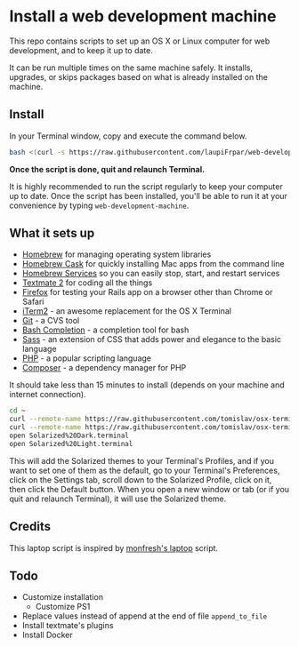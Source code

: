 # Install a web development machine

This repo contains scripts to set up an OS X or Linux computer for web 
development, and to keep it up to date.

It can be run multiple times on the same machine safely. It installs,
upgrades, or skips packages based on what is already installed on the machine.

## Install

In your Terminal window, copy and execute the command below.

```sh
bash <(curl -s https://raw.githubusercontent.com/laupiFrpar/web-development-machine/master/web-development-machine)
```

**Once the script is done, quit and relaunch Terminal.**

It is highly recommended to run the script regularly to keep your computer up
to date. Once the script has been installed, you'll be able to run it at your
convenience by typing `web-development-machine`.

## What it sets up

* [Homebrew] for managing operating system libraries
* [Homebrew Cask] for quickly installing Mac apps from the command line
* [Homebrew Services] so you can easily stop, start, and restart services
* [Textmate 2] for coding all the things
* [Firefox] for testing your Rails app on a browser other than Chrome or Safari
* [iTerm2] - an awesome replacement for the OS X Terminal
* [Git] - a CVS tool
* [Bash Completion] - a completion tool for bash
* [Sass] - an extension of CSS that adds power and elegance to the basic language
* [PHP] - a popular scripting language
* [Composer] - a dependency manager for PHP

[Homebrew]: http://brew.sh/
[Homebrew Cask]: http://caskroom.io/
[Homebrew Services]: https://github.com/Homebrew/homebrew-services
[Textmate 2]: https://macromates.com/
[Firefox]: https://www.mozilla.org/en-US/firefox/new/
[iTerm2]: http://iterm2.com/
[Git]: https://git-scm.com/
[Bash Completion]: https://github.com/scop/bash-completion
[Sass]: https://rubygems.org/gems/sass
[PHP]: https://secure.php.net/
[Composer]: https://getcomposer.org/

It should take less than 15 minutes to install (depends on your machine and
internet connection).

```bash
cd ~
curl --remote-name https://raw.githubusercontent.com/tomislav/osx-terminal.app-colors-solarized/master/Solarized%20Dark.terminal
curl --remote-name https://raw.githubusercontent.com/tomislav/osx-terminal.app-colors-solarized/master/Solarized%20Light.terminal
open Solarized%20Dark.terminal
open Solarized%20Light.terminal
```

This will add the Solarized themes to your Terminal's Profiles, and if you want to set one of them as the default, go to your Terminal's Preferences, click on the Settings tab, scroll down to the Solarized Profile, click on it, then click the Default button. When you open a new window or tab (or if you quit and relaunch Terminal), it will use the Solarized theme.

## Credits

This laptop script is inspired by
[monfresh's laptop](https://github.com/monfresh/laptop) script.

## Todo

- Customize installation
  - Customize PS1
- Replace values instead of append at the end of file `append_to_file`
- Install textmate's plugins
- Install Docker